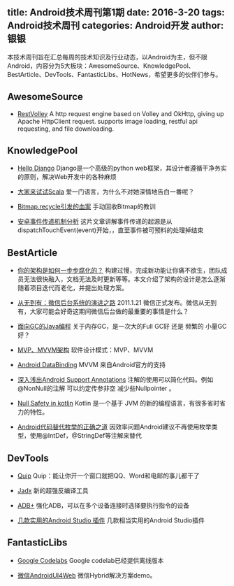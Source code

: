 title: Android技术周刊第1期
date: 2016-3-20
tags: Android技术周刊
categories: Android开发
author: 银银
---

本技术周刊旨在汇总每周的技术知识及行业动态，以Android为主，但不限Android，内容分为5大板块：AwesomeSource、KnowledgePool、BestArticle、DevTools、FantasticLibs、HotNews，希望更多的伙伴们参与。

<!--more-->

## AwesomeSource
* [RestVolley](https://github.com/HujiangTechnology/RestVolley) A http request engine based on Volley and OkHttp, giving up Apache HttpClient request. supports image loading, restful api requesting, and file downloading.


## KnowledgePool

* [Hello Django](http://dannylee1991.github.io/2016/01/12/HelloDjango!/) Django是一个高级的python web框架，其设计者遵循干净务实的原则，解决Web开发中的各种麻烦

* [大家来试试Scala](http://mp.weixin.qq.com/s?__biz=MzI5NTAzNTMxMw==&mid=402654079&idx=1&sn=1ffb7ba1aeab8e2a785cabb8161f7bc0&scene=1&srcid=0119h6D3unxlDrhf6DQadgQh&from=groupmessage&isappinstalled=0#wechat_redirect) 爱一门语言，为什么不对她深情地告白一番呢？
 
* [Bitmap.recycle引发的血案](http://blog.csdn.net/eclipsexys/article/details/50581162)  手动回收Bitmap的教训

* [安卓事件传递机制分析](http://ohmerhe.com/2016/02/01/android_event_pass_parsing/)  这片文章讲解事件传递的起源是从dispatchTouchEvent(event)开始，，直至事件被可预料的处理掉结束

## BestArticle
* [你的架构是如何一步步腐化的？](http://www.21cto.com/article/75) 构建过慢，完成新功能让你痛不欲生，团队成员无法很快融入，文档无法及时更新等等。本文介绍了架构的设计是怎么逐渐随着项目迭代而老化，并提出处理方案。

* [从无到有：微信后台系统的演进之路](http://www.infoq.com/cn/articles/the-road-of-the-growth-weixin-background) 2011.1.21 微信正式发布。微信从无到有，大家可能会好奇这期间微信后台做的最重要的事情是什么？

* [面向GC的Java编程](http://coolshell.cn/articles/11541.html) 关于内存GC，是一次大的Full GC好 还是 频繁的 小量GC 好？

* [MVP、MVVM架构](https://github.com/konmik/konmik.github.io/wiki/Introduction-to-Model-View-Presenter-on-Android) 软件设计模式：MVP、MVVM

* [Android DataBinding](https://github.com/LyndonChin/MasteringAndroidDataBinding) MVVM 来自Android官方的支持

* [深入浅出Android Support Annotations](http://www.jcodecraeer.com/a/anzhuokaifa/androidkaifa/2015/0720/3208.html) 注解的使用可以简化代码。例如@NonNull的注解  可以约定传参非空  减少些Nullpointer 。

* [Null Safety in kotlin](https://kotlinlang.org/docs/reference/null-safety.html) Kotlin 是一个基于 JVM 的新的编程语言，有很多省时省力的特性。

* [Android代码替代枚举的正确之道](http://www.jianshu.com/p/f8ac84a3e3c1) 因效率问题Android建议不再使用枚举类型，使用@IntDef，@StringDef等注解来替代

## DevTools
* [Quip](https://hjdev.quip.com/chat/hjandroid-liao-tian) Quip：能让你开一个窗口就把QQ、Word和电邮的事儿都干了

* [Jadx](https://github.com/skylot/jadx) 新的超强反编译工具

* [ADB+](https://gist.github.com/race604/ecee9321b7ab30d59da0) 强化ADB，可以在多个设备连接时选择要执行指令的设备

* [几款实用的Android Studio 插件](http://www.jianshu.com/p/6f5f818afe4b?hmsr=toutiao.io&utm_medium=toutiao.io&utm_source=toutiao.io)  几款相当实用的Android Studio插件


## FantasticLibs

* [Google Codelabs](http://chinagdg.org/2016/01/google-offline-codelabs/) Google codelab已经提供离线版本

* [微信AndroidUI4Web](https://github.com/linfaxin/AndroidUI4Web) 微信Hybrid解决方案demo。